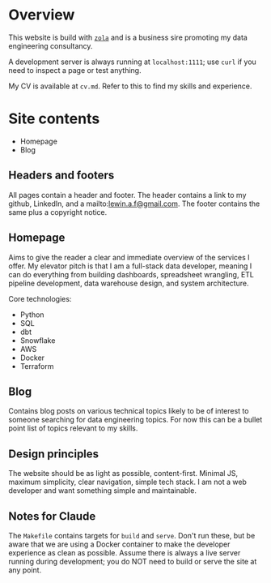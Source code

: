 # Overview

This website is build with [`zola`](https://www.getzola.org/documentation) and
is a business sire promoting my data engineering consultancy.

A development server is always running at `localhost:1111`; use `curl` if you
need to inspect a page or test anything.

My CV is available at `cv.md`. Refer to this to find my skills and experience.

# Site contents

- Homepage
- Blog

## Headers and footers

All pages contain a header and footer. The header contains a link to my github,
LinkedIn, and a mailto:lewin.a.f@gmail.com. The footer contains the same plus a
copyright notice.

## Homepage

Aims to give the reader a clear and immediate overview of the services I offer.
My elevator pitch is that I am a full-stack data developer, meaning I can do
everything from building dashboards, spreadsheet wrangling, ETL pipeline
development, data warehouse design, and system architecture.

Core technologies:

- Python
- SQL
- dbt
- Snowflake
- AWS
- Docker
- Terraform

## Blog

Contains blog posts on various technical topics likely to be of interest to
someone searching for data engineering topics. For now this can be a bullet point
list of topics relevant to my skills.

## Design principles

The website should be as light as possible, content-first. Minimal JS, maximum
simplicity, clear navigation, simple tech stack. I am not a web developer and
want something simple and maintainable.

## Notes for Claude

The `Makefile` contains targets for `build` and `serve`. Don't run these, but
be aware that we are using a Docker container to make the developer experience
as clean as possible. Assume there is always a live server running during
development; you do NOT need to build or serve the site at any point.
